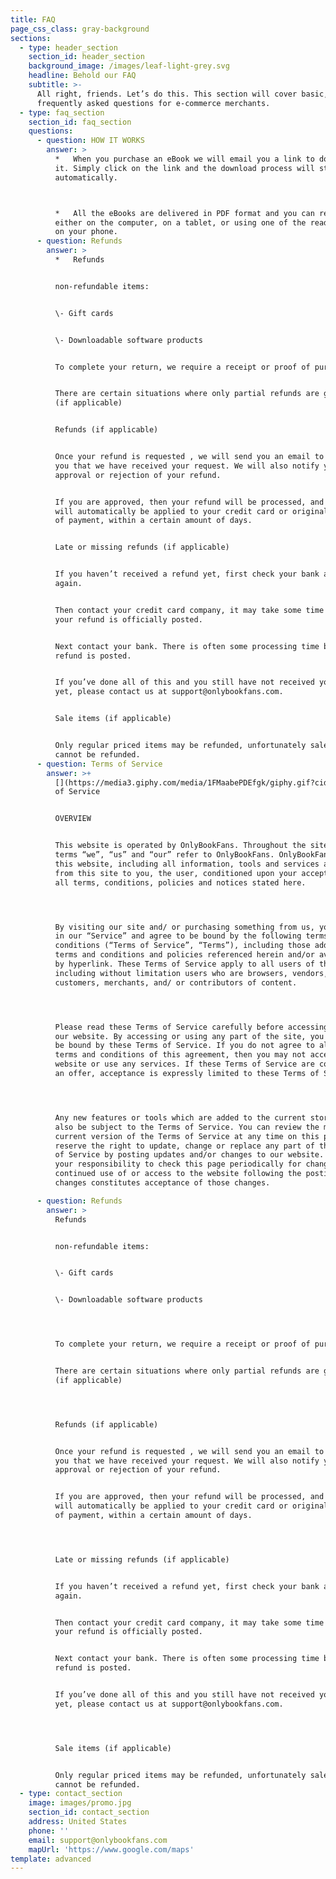 ```yaml
---
title: FAQ
page_css_class: gray-background
sections:
  - type: header_section
    section_id: header_section
    background_image: /images/leaf-light-grey.svg
    headline: Behold our FAQ
    subtitle: >-
      All right, friends. Let’s do this. This section will cover basic,
      frequently asked questions for e-commerce merchants.
  - type: faq_section
    section_id: faq_section
    questions:
      - question: HOW IT WORKS
        answer: >
          *   When you purchase an eBook we will email you a link to download
          it. Simply click on the link and the download process will start
          automatically.



          *   All the eBooks are delivered in PDF format and you can read them
          either on the computer, on a tablet, or using one of the reading apps
          on your phone.
      - question: Refunds
        answer: >
          *   Refunds


          non-refundable items:


          \- Gift cards


          \- Downloadable software products


          To complete your return, we require a receipt or proof of purchase.


          There are certain situations where only partial refunds are granted
          (if applicable)


          Refunds (if applicable)


          Once your refund is requested , we will send you an email to notify
          you that we have received your request. We will also notify you of the
          approval or rejection of your refund.


          If you are approved, then your refund will be processed, and a credit
          will automatically be applied to your credit card or original method
          of payment, within a certain amount of days.


          Late or missing refunds (if applicable)


          If you haven’t received a refund yet, first check your bank account
          again.


          Then contact your credit card company, it may take some time before
          your refund is officially posted.


          Next contact your bank. There is often some processing time before a
          refund is posted.


          If you’ve done all of this and you still have not received your refund
          yet, please contact us at support@onlybookfans.com.


          Sale items (if applicable)


          Only regular priced items may be refunded, unfortunately sale items
          cannot be refunded.
      - question: Terms of Service
        answer: >+
          [](https://media3.giphy.com/media/1FMaabePDEfgk/giphy.gif?cid=790b76115d1fc3ed7656643632f4131f\&rid=giphy.gif)Terms
          of Service


          OVERVIEW 


          This website is operated by OnlyBookFans. Throughout the site, the
          terms “we”, “us” and “our” refer to OnlyBookFans. OnlyBookFans offers
          this website, including all information, tools and services available
          from this site to you, the user, conditioned upon your acceptance of
          all terms, conditions, policies and notices stated here. 




          By visiting our site and/ or purchasing something from us, you engage
          in our “Service” and agree to be bound by the following terms and
          conditions (“Terms of Service”, “Terms”), including those additional
          terms and conditions and policies referenced herein and/or available
          by hyperlink. These Terms of Service apply to all users of the site,
          including without limitation users who are browsers, vendors,
          customers, merchants, and/ or contributors of content. 




          Please read these Terms of Service carefully before accessing or using
          our website. By accessing or using any part of the site, you agree to
          be bound by these Terms of Service. If you do not agree to all the
          terms and conditions of this agreement, then you may not access the
          website or use any services. If these Terms of Service are considered
          an offer, acceptance is expressly limited to these Terms of Service. 




          Any new features or tools which are added to the current store shall
          also be subject to the Terms of Service. You can review the most
          current version of the Terms of Service at any time on this page. We
          reserve the right to update, change or replace any part of these Terms
          of Service by posting updates and/or changes to our website. It is
          your responsibility to check this page periodically for changes. Your
          continued use of or access to the website following the posting of any
          changes constitutes acceptance of those changes. 

      - question: Refunds
        answer: >
          Refunds


          non-refundable items:


          \- Gift cards 


          \- Downloadable software products 




          To complete your return, we require a receipt or proof of purchase. 


          There are certain situations where only partial refunds are granted
          (if applicable) 




          Refunds (if applicable) 


          Once your refund is requested , we will send you an email to notify
          you that we have received your request. We will also notify you of the
          approval or rejection of your refund. 


          If you are approved, then your refund will be processed, and a credit
          will automatically be applied to your credit card or original method
          of payment, within a certain amount of days. 




          Late or missing refunds (if applicable) 


          If you haven’t received a refund yet, first check your bank account
          again. 


          Then contact your credit card company, it may take some time before
          your refund is officially posted. 


          Next contact your bank. There is often some processing time before a
          refund is posted. 


          If you’ve done all of this and you still have not received your refund
          yet, please contact us at support@onlybookfans.com. 




          Sale items (if applicable) 


          Only regular priced items may be refunded, unfortunately sale items
          cannot be refunded. 
  - type: contact_section
    image: images/promo.jpg
    section_id: contact_section
    address: United States
    phone: ''
    email: support@onlybookfans.com
    mapUrl: 'https://www.google.com/maps'
template: advanced
---
```

